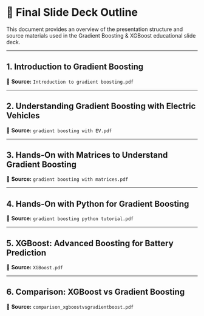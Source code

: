 
# 📑 Final Slide Deck Outline

This document provides an overview of the presentation structure and source materials used in the Gradient Boosting & XGBoost educational slide deck.

---

## 1. Introduction to Gradient Boosting
🔹 **Source:** `Introduction to gradient boosting.pdf`

---

## 2. Understanding Gradient Boosting with Electric Vehicles
🔹 **Source:** `gradient boosting with EV.pdf`

---

## 3. Hands-On with Matrices to Understand Gradient Boosting
🔹 **Source:** `gradient boosting with matrices.pdf`

---

## 4. Hands-On with Python for Gradient Boosting
🔹 **Source:** `gradient boosting python tutorial.pdf`

---

## 5. XGBoost: Advanced Boosting for Battery Prediction
🔹 **Source:** `XGBoost.pdf`

---

## 6. Comparison: XGBoost vs Gradient Boosting
🔹 **Source:** `comparison_xgboostvsgradientboost.pdf`
